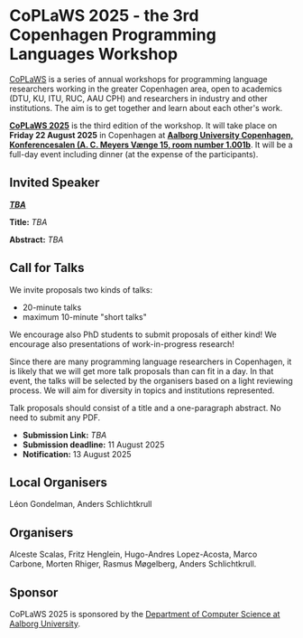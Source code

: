 # CoPLaWS 2025 - the 3rd Copenhagen Programming Languages Workshop

[CoPLaWS](https://coplaws.github.io) is a series of annual workshops for programming language researchers working in the greater Copenhagen area, open to academics (DTU, KU, ITU, RUC, AAU CPH) and researchers in industry and other institutions. The aim is to get together and learn about each other's work.

**[CoPLaWS 2025](https://coplaws.github.io/2025)** is the third edition of the workshop. It will take place on **Friday 22 August 2025** in Copenhagen at **[Aalborg University Copenhagen, Konferencesalen (A. C. Meyers Vænge 15, room number 1.001b](https://maps.app.goo.gl/QhL3DdXiMjMqgmVw5)**. It will be a full-day event including dinner (at the expense of the participants).

## Invited Speaker

**[_TBA_](https://tba.tba)**

**Title:** _TBA_

**Abstract:** _TBA_

## Call for Talks 

We invite proposals two kinds of talks:

- 20-minute talks
- maximum 10-minute "short talks"

We encourage also PhD students to submit proposals of either kind! We encourage also presentations of work-in-progress research!

Since there are many programming language researchers in Copenhagen, it is likely that we will get more talk proposals than can fit in a day. In that event, the talks will be selected by the organisers based on a light reviewing process. We will aim for diversity in topics and institutions represented. 

Talk proposals should consist of a title and a one-paragraph abstract. No need to submit any PDF. 

- **Submission Link:** _TBA_
- **Submission deadline:** 11 August 2025
- **Notification:** 13 August 2025

## Local Organisers
Léon Gondelman, Anders Schlichtkrull

## Organisers
Alceste Scalas, Fritz Henglein, Hugo-Andres Lopez-Acosta, Marco Carbone, Morten Rhiger, Rasmus Møgelberg, Anders Schlichtkrull.

## Sponsor

CoPLaWS 2025 is sponsored by the [Department of Computer Science at Aalborg University](https://www.cs.aau.dk).
